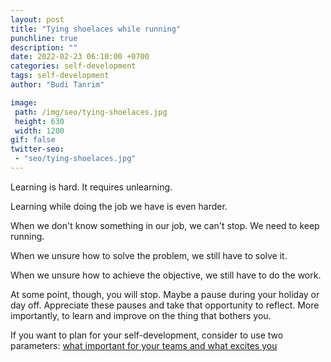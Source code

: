 ```yaml
---
layout: post
title: "Tying shoelaces while running"
punchline: true
description: ""
date: 2022-02-23 06:10:00 +0700
categories: self-development
tags: self-development
author: "Budi Tanrim"

image:
 path: /img/seo/tying-shoelaces.jpg
 height: 630
 width: 1200
gif: false
twitter-seo: 
 - "seo/tying-shoelaces.jpg"
---
```


Learning is hard. It requires unlearning.

Learning while doing the job we have is even harder.

When we don't know something in our job, we can't stop. We need to keep running.

When we unsure how to solve the problem, we still have to solve it.

When we unsure how to achieve the objective, we still have to do the work.

At some point, though, you will stop. Maybe a pause during your holiday or day off. Appreciate these pauses and take that opportunity to reflect. More importantly, to learn and improve on the thing that bothers you.

If you want to plan for your self-development, consider to use two parameters: [what important for your teams and what excites you](https://buditanrim.substack.com/p/avoid-instant-culture?utm_source=url)